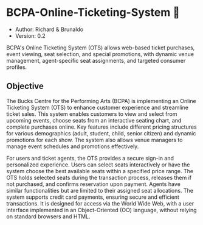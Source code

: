 # BCPA-Online-Ticketing-System 🎫

- Author: Richard & Brunaldo 
- Version: 0.2

BCPA's Online Ticketing System (OTS) allows web-based ticket purchases, event viewing, seat selection, and special promotions, with dynamic venue management, agent-specific seat assignments, and targeted consumer profiles.

## Objective

The Bucks Centre for the Performing Arts (BCPA) is implementing an Online Ticketing System (OTS) to enhance customer experience and streamline ticket sales. This system enables customers to view and select from upcoming events, choose seats from an interactive seating chart, and complete purchases online. Key features include different pricing structures for various demographics (adult, student, child, senior citizen) and dynamic promotions for each show. The system also allows venue managers to manage event schedules and promotions effectively.

For users and ticket agents, the OTS provides a secure sign-in and personalized experience. Users can select seats interactively or have the system choose the best available seats within a specified price range. The OTS holds selected seats during the transaction process, releases them if not purchased, and confirms reservation upon payment. Agents have similar functionalities but are limited to their assigned seat allocations. The system supports credit card payments, ensuring secure and efficient transactions. It is designed for access via the World Wide Web, with a user interface implemented in an Object-Oriented (OO) language, without relying on standard browsers and HTML.

